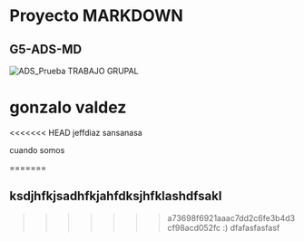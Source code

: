 # Proyecto MARKDOWN
## G5-ADS-MD
![ADS_Prueba](https://miguelpaz.github.io/assets/images/markdownpreview.png)
TRABAJO GRUPAL
# gonzalo valdez
<<<<<<< HEAD
jeffdiaz 
sansanasa

cuando somos 

=======
## ksdjhfkjsadhfkjahfdksjhfklashdfsakl
>>>>>>> a73698f6921aaac7dd2c6fe3b4d3cf98acd052fc
:) dfafasfasfasf
